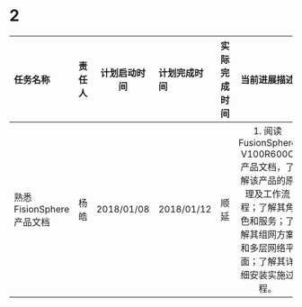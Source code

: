 # 2



|任务名称    |责任人    |计划启动时间    |计划完成时间  |实际完成时间  |当前进展描述  |状态  |风险  |措施     |
|:----------|---------:|:------------:|:------------|-------------:|:----------:|:-----|-----:|:-------:|
熟悉FisionSphere产品文档  | 杨皓  | 2018/01/08 | 2018/01/12  |顺延  |1.  阅读FusionSphere V100R600C 产品文档，了解该产品的原理及工作流程；了解其角色和服务；了解其组网方案和多层网络平面；了解其详细安装实施过程。|    Open    |暂无  |暂无
